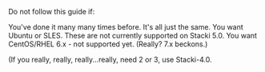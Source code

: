 Do not follow this guide if:

You've done it many many times before. It's all just the same.
You want Ubuntu or SLES. These are not currently supported on Stacki 5.0.
You want CentOS/RHEL 6.x - not supported yet. (Really? 7.x beckons.)

(If you really, really, really...really, need 2 or 3, use Stacki-4.0.
